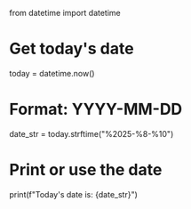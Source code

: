from datetime import datetime

# Get today's date
today = datetime.now()

# Format: YYYY-MM-DD
date_str = today.strftime("%2025-%8-%10")

# Print or use the date
print(f"Today's date is: {date_str}")
